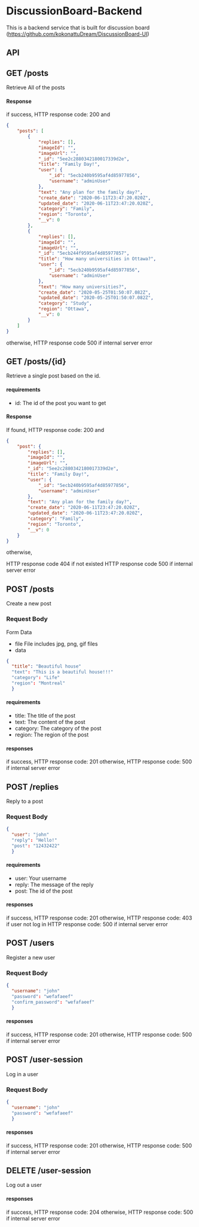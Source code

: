 # DiscussionBoard-Backend

This is a backend service that is built for discussion board (https://github.com/kokonattuDream/DiscussionBoard-UI) 


## API

GET /posts
---
Retrieve All of the posts

#### Response
if success, 
HTTP response code: 200 and
```json
{
    "posts": [
        {
            "replies": [],
            "imageId": "",
            "imageUrl": "",
            "_id": "5ee2c2880342180017339d2e",
            "title": "Family Day!",
            "user": {
                "_id": "5ecb240b9595af4d85977856",
                "username": "adminUser"
            },
            "text": "Any plan for the family day?",
            "create_date": "2020-06-11T23:47:20.020Z",
            "updated_date": "2020-06-11T23:47:20.020Z",
            "category": "Family",
            "region": "Toronto",
            "__v": 0
        },
        {
            "replies": [],
            "imageId": "",
            "imageUrl": "",
            "_id": "5ecb244f9595af4d85977857",
            "title": "How many universities in Ottawa?",
            "user": {
                "_id": "5ecb240b9595af4d85977856",
                "username": "adminUser"
            },
            "text": "How many universities?",
            "create_date": "2020-05-25T01:50:07.082Z",
            "updated_date": "2020-05-25T01:50:07.082Z",
            "category": "Study",
            "region": "Ottawa",
            "__v": 0
        }
    ]
}
```
otherwise,
HTTP response code 500 if internal server error


GET /posts/{id}
---
Retrieve a single post based on the id.
#### requirements
- id: The id of the post you want to get

#### Response
If found,
HTTP response code: 200 and
```json
{
    "post": {
        "replies": [],
        "imageId": "",
        "imageUrl": "",
        "_id": "5ee2c2880342180017339d2e",
        "title": "Family Day!",
        "user": {
            "_id": "5ecb240b9595af4d85977856",
            "username": "adminUser"
        },
        "text": "Any plan for the family day?",
        "create_date": "2020-06-11T23:47:20.020Z",
        "updated_date": "2020-06-11T23:47:20.020Z",
        "category": "Family",
        "region": "Toronto",
        "__v": 0
    }
}
```
otherwise,

HTTP response code 404 if not existed
HTTP response code 500 if internal server error


POST /posts
---
Create a new post

### Request Body

Form Data
- file 
File includes jpg, png, gif files
- data
```json
{
  "title": "Beautiful house"
  "text": "This is a beautiful house!!!"
  "category": "Life"
  "region": "Montreal"
  }
```
#### requirements
- title: The title of the post
- text: The content of the post
- category: The category of the post
- region: The region of the post 

#### responses
if success,
HTTP response code: 201
otherwise,
HTTP response code: 500 if internal server error

POST /replies
---
Reply to a post

### Request Body
```json
{
  "user": "john"
  "reply": "Hello!"
  "post": "12432422"
  }
```
#### requirements
- user: Your username 
- reply: The message of the reply
- post: The id of the post

#### responses
if success,
HTTP response code: 201
otherwise,
HTTP response code: 403 if user not log in
HTTP response code: 500 if internal server error

POST /users
---
Register a new user

### Request Body
```json
{
  "username": "john"
  "password": "wefafaeef"
  "confirm_password": "wefafaeef"
  }
```
#### responses
if success,
HTTP response code: 201
otherwise,
HTTP response code: 500 if internal server error

POST /user-session
---
Log in a user

### Request Body
```json
{
  "username": "john"
  "password": "wefafaeef"
  }
```

#### responses
if success,
HTTP response code: 201
otherwise,
HTTP response code: 500 if internal server error

DELETE /user-session
---
Log out a user

#### responses
if success,
HTTP response code: 204
otherwise,
HTTP response code: 500 if internal server error

